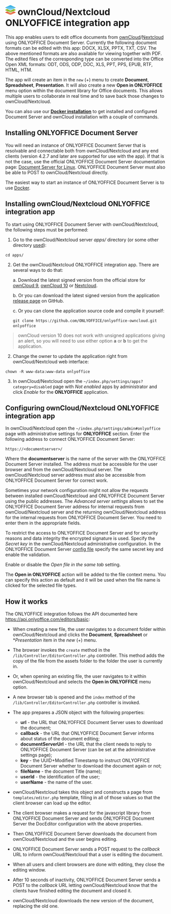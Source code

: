 # ![](screenshots/icon.png) ownCloud/Nextcloud ONLYOFFICE integration app

This app enables users to edit office documents from [ownCloud](https://owncloud.com)/[Nextcloud](https://nextcloud.com) using ONLYOFFICE Document Server. Currently the following document formats can be edited with this app: DOCX, XLSX, PPTX, TXT, CSV. The above mentioned formats are also available for viewing together with PDF. The edited files of the corresponding type can be converted into the Office Open XML formats: ODT, ODS, ODP, DOC, XLS, PPT, PPS, EPUB, RTF, HTML, HTM.

The app will create an item in the `new` (+) menu to create **Document**, **Spreadsheet**, **Presentation**. It will also create a new **Open in ONLYOFFICE** menu option within the document library for Office documents. This allows multiple users to collaborate in real time and to save back those changes to ownCloud/Nextcloud.

You can also use our **[Docker installation](https://github.com/ONLYOFFICE/docker-onlyoffice-owncloud)** to get installed and configured Document Server and ownCloud installation with a couple of commands.

## Installing ONLYOFFICE Document Server

You will need an instance of ONLYOFFICE Document Server that is resolvable and connectable both from ownCloud/Nextcloud and any end clients (version 4.2.7 and later are supported for use with the app). If that is not the case, use the official ONLYOFFICE Document Server documentation page: [Document Server for Linux](http://helpcenter.onlyoffice.com/server/linux/document/linux-installation.aspx). ONLYOFFICE Document Server must also be able to POST to ownCloud/Nextcloud directly.

The easiest way to start an instance of ONLYOFFICE Document Server is to use [Docker](https://github.com/ONLYOFFICE/Docker-DocumentServer).



## Installing ownCloud/Nextcloud ONLYOFFICE integration app

To start using ONLYOFFICE Document Server with ownCloud/Nextcloud, the following steps must be performed:

1. Go to the ownCloud/Nextcloud server _apps/_ directory (or some other directory [used](https://doc.owncloud.org/server/9.0/admin_manual/installation/apps_management_installation.html#using-custom-app-directories)):
```
cd apps/
```

2. Get the ownCloud/Nextcloud ONLYOFFICE integration app. There are several ways to do that:

    a. Download the latest signed version from the official store for [ownCloud 9](https://apps.owncloud.com/content/show.php?content=174798), [ownCloud 10](https://marketplace.owncloud.com/apps/onlyoffice) or [Nextcloud](https://apps.nextcloud.com/apps/onlyoffice).

    b. Or you can download the latest signed version from the application [release page](https://github.com/ONLYOFFICE/onlyoffice-owncloud/releases) on GitHub.

    c. Or you can clone the application source code and compile it yourself: 
    ```
    git clone https://github.com/ONLYOFFICE/onlyoffice-owncloud.git onlyoffice
    ```

> ownCloud version 10 does not work with unsigned applications giving an alert, so you will need to use either option **a** or **b** to get the application.

2. Change the owner to update the application right from ownCloud/Nextcloud web interface:
```
chown -R www-data:www-data onlyoffice
```

3. In ownCloud/Nextcloud open the `~/index.php/settings/apps?category=disabled` page with _Not enabled_ apps by administrator and click _Enable_ for the **ONLYOFFICE** application.



## Configuring ownCloud/Nextcloud ONLYOFFICE integration app

In ownCloud/Nextcloud open the `~/index.php/settings/admin#onlyoffice` page with administrative settings for **ONLYOFFICE** section. Enter the following address to connect ONLYOFFICE Document Server:

```
https://<documentserver>/
```

Where the **documentserver** is the name of the server with the ONLYOFFICE Document Server installed. The address must be accessible for the user browser and from the ownCloud/Nextcloud server. The ownCloud/Nextcloud server address must also be accessible from ONLYOFFICE Document Server for correct work.

Sometimes your network configuration might not allow the requests between installed ownCloud/Nextcloud and ONLYOFFICE Document Server using the public addresses. The _Advanced server settings_ allows to set the ONLYOFFICE Document Server address for internal requests from ownCloud/Nextcloud server and the returning ownCloud/Nextcloud address for the internal requests from ONLYOFFICE Document Server. You need to enter them in the appropriate fields.

To restrict the access to ONLYOFFICE Document Server and for security reasons and data integrity the encrypted signature is used. Specify the _Secret key_ in the ownCloud/Nextcloud administrative configuration. In the ONLYOFFICE Document Server [config file](https://api.onlyoffice.com/editors/signature/) specify the same secret key and enable the validation.

Enable or disable the _Open file in the same tab_ setting.

The **Open in ONLYOFFICE** action will be added to the file context menu. You can specify this action as default and it will be used when the file name is clicked for the selected file types.



## How it works

The ONLYOFFICE integration follows the API documented here https://api.onlyoffice.com/editors/basic:

* When creating a new file, the user navigates to a document folder within ownCloud/Nextcloud and clicks the **Document**, **Spreadsheet** or **Presentation* item in the _new_ (+) menu.

* The browser invokes the `create` method in the `/lib/Controller/EditorController.php` controller. This method adds the copy of the file from the assets folder to the folder the user is currently in.

* Or, when opening an existing file, the user navigates to it within ownCloud/Nextcloud and selects the **Open in ONLYOFFICE** menu option.

* A new browser tab is opened and the `index` method of the `/lib/Controller/EditorController.php` controller is invoked.

* The app prepares a JSON object with the following properties:

  * **url** - the URL that ONLYOFFICE Document Server uses to download the document;
  * **callback** - the URL that ONLYOFFICE Document Server informs about status of the document editing;
  * **documentServerUrl** - the URL that the client needs to reply to ONLYOFFICE Document Server (can be set at the administrative settings page);
  * **key** - the UUID+Modified Timestamp to instruct ONLYOFFICE Document Server whether to download the document again or not;
  * **fileName** - the document Title (name);
  * **userId** - the identification of the user;
  * **userName** - the name of the user.

* ownCloud/Nextcloud takes this object and constructs a page from `templates/editor.php` template, filling in all of those values so that the client browser can load up the editor.

* The client browser makes a request for the javascript library from ONLYOFFICE Document Server and sends ONLYOFFICE Document Server the DocEditor configuration with the above properties.

* Then ONLYOFFICE Document Server downloads the document from ownCloud/Nextcloud and the user begins editing.

* ONLYOFFICE Document Server sends a POST request to the _callback_ URL to inform ownCloud/Nextcloud that a user is editing the document.

* When all users and client browsers are done with editing, they close the editing window.

* After 10 seconds of inactivity, ONLYOFFICE Document Server sends a POST to the _callback_ URL letting ownCloud/Nextcloud know that the clients have finished editing the document and closed it.

* ownCloud/Nextcloud downloads the new version of the document, replacing the old one.
